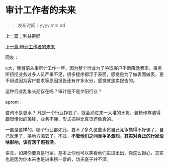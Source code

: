 # 审计工作者的未来
>
>发布时间：yyyy.mm.dd

[上一篇：利益筹码](work/article58)

[下一篇:审计工作者的未来](work/article60)

网友： 

e大，我目前从事审计工作一年，因为整个行业为了争取客户不断降低费率，事务所招揽业务过多人员严重不足，很多程序都浮于表面，感觉是为了做表而做表，更不用说因为客户要求等原因报告还有许多水分，感觉就是卖报告的。

这种行业乱象长期存在吗？审计是不是夕阳行业？ 

eprom： 

咨询不是更水？ 凡是一个行业挣钱了，就会涌进来一大堆的水货，装模作样装得跟很懂似的骗钱，业务不懂，形式搞得比真货还像真的。

一直是这样的，哪个行业都如此，要不了多久这些水货自己竞争搞得不好骗了，自己就走了，换地方骗去了。不过，**不管他们之间竞争多激烈，其实对真正的行家没啥影响，该有活干照有活。** 

讲真，如果你要真是行家，基本上你也可以笑看他们进进出出，你这么担心，其实也是因为你本来也是进来捞一票的，功夫底子并不深。
















​     











